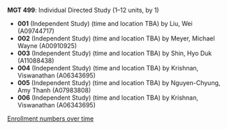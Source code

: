**MGT 499**: Individual Directed Study (1–12 units, by 1)

- **001** (Independent Study) (time and location TBA) by Liu, Wei (A09744717)
- **002** (Independent Study) (time and location TBA) by Meyer, Michael Wayne (A00910925)
- **003** (Independent Study) (time and location TBA) by Shin, Hyo Duk (A11088438)
- **004** (Independent Study) (time and location TBA) by Krishnan, Viswanathan (A06343695)
- **005** (Independent Study) (time and location TBA) by Nguyen-Chyung, Amy Thanh (A07983808)
- **006** (Independent Study) (time and location TBA) by Krishnan, Viswanathan (A06343695)

[Enrollment numbers over time](./MGT499.tsv)
